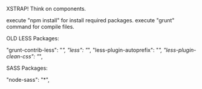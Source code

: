 XSTRAP! Think on components.

execute "npm install" for install required packages.
execute "grunt" command for compile files.

OLD LESS Packages:

"grunt-contrib-less": 		"*",
"less": 					"*",
"less-plugin-autoprefix": 	"*",
"less-plugin-clean-css": 	"*",

SASS Packages:

"node-sass": "*",